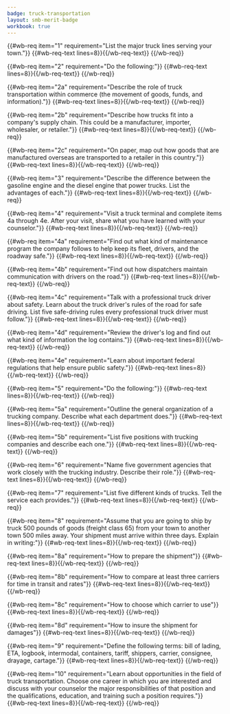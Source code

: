 ```yaml
---
badge: truck-transportation
layout: smb-merit-badge
workbook: true
---
```



{{#wb-req item="1" requirement="List the major truck lines serving your town."}}
{{#wb-req-text lines=8}}{{/wb-req-text}}
{{/wb-req}}

{{#wb-req item="2" requirement="Do the following:"}}
{{#wb-req-text lines=8}}{{/wb-req-text}}
{{/wb-req}}

{{#wb-req item="2a" requirement="Describe the role of truck transportation within commerce (the movement of goods, funds, and information)."}}
{{#wb-req-text lines=8}}{{/wb-req-text}}
{{/wb-req}}

{{#wb-req item="2b" requirement="Describe how trucks fit into a company's supply chain. This could be a manufacturer, importer, wholesaler, or retailer."}}
{{#wb-req-text lines=8}}{{/wb-req-text}}
{{/wb-req}}

{{#wb-req item="2c" requirement="On paper, map out how goods that are manufactured overseas are transported to a retailer in this country."}}
{{#wb-req-text lines=8}}{{/wb-req-text}}
{{/wb-req}}

{{#wb-req item="3" requirement="Describe the difference between the gasoline engine and the diesel engine that power trucks. List the advantages of each."}}
{{#wb-req-text lines=8}}{{/wb-req-text}}
{{/wb-req}}

{{#wb-req item="4" requirement="Visit a truck terminal and complete items 4a through 4e. After your visit, share what you have learned with your counselor."}}
{{#wb-req-text lines=8}}{{/wb-req-text}}
{{/wb-req}}

{{#wb-req item="4a" requirement="Find out what kind of maintenance program the company follows to help keep its fleet, drivers, and the roadway safe."}}
{{#wb-req-text lines=8}}{{/wb-req-text}}
{{/wb-req}}

{{#wb-req item="4b" requirement="Find out how dispatchers maintain communication with drivers on the road."}}
{{#wb-req-text lines=8}}{{/wb-req-text}}
{{/wb-req}}

{{#wb-req item="4c" requirement="Talk with a professional truck driver about safety. Learn about the truck driver's rules of the road for safe driving. List five safe-driving rules every professional truck driver must follow."}}
{{#wb-req-text lines=8}}{{/wb-req-text}}
{{/wb-req}}

{{#wb-req item="4d" requirement="Review the driver's log and find out what kind of information the log contains."}}
{{#wb-req-text lines=8}}{{/wb-req-text}}
{{/wb-req}}

{{#wb-req item="4e" requirement="Learn about important federal regulations that help ensure public safety."}}
{{#wb-req-text lines=8}}{{/wb-req-text}}
{{/wb-req}}

{{#wb-req item="5" requirement="Do the following:"}}
{{#wb-req-text lines=8}}{{/wb-req-text}}
{{/wb-req}}

{{#wb-req item="5a" requirement="Outline the general organization of a trucking company. Describe what each department does."}}
{{#wb-req-text lines=8}}{{/wb-req-text}}
{{/wb-req}}

{{#wb-req item="5b" requirement="List five positions with trucking companies and describe each one."}}
{{#wb-req-text lines=8}}{{/wb-req-text}}
{{/wb-req}}

{{#wb-req item="6" requirement="Name five government agencies that work closely with the trucking industry. Describe their role."}}
{{#wb-req-text lines=8}}{{/wb-req-text}}
{{/wb-req}}

{{#wb-req item="7" requirement="List five different kinds of trucks. Tell the service each provides."}}
{{#wb-req-text lines=8}}{{/wb-req-text}}
{{/wb-req}}

{{#wb-req item="8" requirement="Assume that you are going to ship by truck 500 pounds of goods (freight class 65) from your town to another town 500 miles away. Your shipment must arrive within three days. Explain in writing:"}}
{{#wb-req-text lines=8}}{{/wb-req-text}}
{{/wb-req}}

{{#wb-req item="8a" requirement="How to prepare the shipment"}}
{{#wb-req-text lines=8}}{{/wb-req-text}}
{{/wb-req}}

{{#wb-req item="8b" requirement="How to compare at least three carriers for time in transit and rates"}}
{{#wb-req-text lines=8}}{{/wb-req-text}}
{{/wb-req}}

{{#wb-req item="8c" requirement="How to choose which carrier to use"}}
{{#wb-req-text lines=8}}{{/wb-req-text}}
{{/wb-req}}

{{#wb-req item="8d" requirement="How to insure the shipment for damages"}}
{{#wb-req-text lines=8}}{{/wb-req-text}}
{{/wb-req}}

{{#wb-req item="9" requirement="Define the following terms: bill of lading, ETA, logbook, intermodal, containers, tariff, shippers, carrier, consignee, drayage, cartage."}}
{{#wb-req-text lines=8}}{{/wb-req-text}}
{{/wb-req}}

{{#wb-req item="10" requirement="Learn about opportunities in the field of truck transportation. Choose one career in which you are interested and discuss with your counselor the major responsibilities of that position and the qualifications, education, and training such a position requires."}}
{{#wb-req-text lines=8}}{{/wb-req-text}}
{{/wb-req}}
